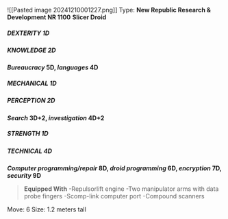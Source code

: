 ![[Pasted image 20241210001227.png]]
Type: **New Republic Research & Development NR 1100** **Slicer Droid**
##### DEXTERITY 1D
##### KNOWLEDGE 2D
***Bureaucracy* 5D, *languages* 4D**
##### MECHANICAL 1D
##### PERCEPTION 2D
***Search* 3D+2, *investigation* 4D+2**
##### STRENGTH 1D
##### TECHNICAL 4D
***Computer programming/repair* 8D, *droid programming* 6D, *encryption* 7D, *security* 9D**

> **Equipped With**
> -Repulsorlift engine
> -Two manipulator arms with data probe fingers
> -Scomp-link computer port
> -Compound scanners

Move: 6
Size: 1.2 meters tall
